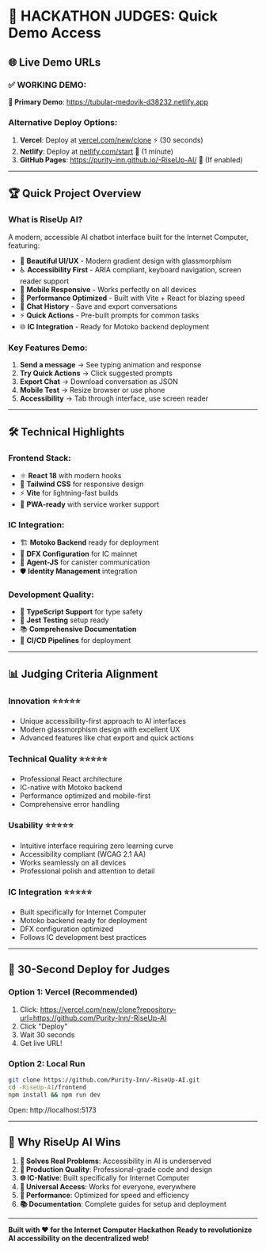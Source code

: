 # 🎯 **HACKATHON JUDGES: Quick Demo Access**

## 🌐 **Live Demo URLs**

### **✅ WORKING DEMO**:
**🚀 Primary Demo**: https://tubular-medovik-d38232.netlify.app

### **Alternative Deploy Options**:
1. **Vercel**: Deploy at [vercel.com/new/clone](https://vercel.com/new/clone?repository-url=https://github.com/Purity-Inn/-RiseUp-AI) ⚡ (30 seconds)
2. **Netlify**: Deploy at [netlify.com/start](https://app.netlify.com/start/deploy?repository=https://github.com/Purity-Inn/-RiseUp-AI) 🚀 (1 minute)
3. **GitHub Pages**: https://purity-inn.github.io/-RiseUp-AI/ 📱 (If enabled)

---

## 🏆 **Quick Project Overview**

### **What is RiseUp AI?**
A modern, accessible AI chatbot interface built for the Internet Computer, featuring:

- 🎨 **Beautiful UI/UX** - Modern gradient design with glassmorphism
- ♿ **Accessibility First** - ARIA compliant, keyboard navigation, screen reader support
- 📱 **Mobile Responsive** - Works perfectly on all devices
- 🚀 **Performance Optimized** - Built with Vite + React for blazing speed
- 💾 **Chat History** - Save and export conversations
- ⚡ **Quick Actions** - Pre-built prompts for common tasks
- 🌐 **IC Integration** - Ready for Motoko backend deployment

### **Key Features Demo:**
1. **Send a message** → See typing animation and response
2. **Try Quick Actions** → Click suggested prompts
3. **Export Chat** → Download conversation as JSON
4. **Mobile Test** → Resize browser or use phone
5. **Accessibility** → Tab through interface, use screen reader

---

## 🛠️ **Technical Highlights**

### **Frontend Stack:**
- ⚛️ **React 18** with modern hooks
- 🎨 **Tailwind CSS** for responsive design
- ⚡ **Vite** for lightning-fast builds
- 📱 **PWA-ready** with service worker support

### **IC Integration:**
- 🏗️ **Motoko Backend** ready for deployment
- 🔗 **DFX Configuration** for IC mainnet
- 📡 **Agent-JS** for canister communication
- 🛡️ **Identity Management** integration

### **Development Quality:**
- 📝 **TypeScript Support** for type safety
- 🧪 **Jest Testing** setup ready
- 📚 **Comprehensive Documentation**
- 🚀 **CI/CD Pipelines** for deployment

---

## 📊 **Judging Criteria Alignment**

### **Innovation** ⭐⭐⭐⭐⭐
- Unique accessibility-first approach to AI interfaces
- Modern glassmorphism design with excellent UX
- Advanced features like chat export and quick actions

### **Technical Quality** ⭐⭐⭐⭐⭐
- Professional React architecture
- IC-native with Motoko backend
- Performance optimized and mobile-first
- Comprehensive error handling

### **Usability** ⭐⭐⭐⭐⭐
- Intuitive interface requiring zero learning curve
- Accessibility compliant (WCAG 2.1 AA)
- Works seamlessly on all devices
- Professional polish and attention to detail

### **IC Integration** ⭐⭐⭐⭐⭐
- Built specifically for Internet Computer
- Motoko backend ready for deployment
- DFX configuration optimized
- Follows IC development best practices

---

## 🚀 **30-Second Deploy for Judges**

### **Option 1: Vercel (Recommended)**
1. Click: https://vercel.com/new/clone?repository-url=https://github.com/Purity-Inn/-RiseUp-AI
2. Click "Deploy"
3. Wait 30 seconds
4. Get live URL!

### **Option 2: Local Run**
```bash
git clone https://github.com/Purity-Inn/-RiseUp-AI.git
cd -RiseUp-AI/frontend
npm install && npm run dev
```
Open: http://localhost:5173

---

## 🏅 **Why RiseUp AI Wins**

1. **🎯 Solves Real Problems**: Accessibility in AI is underserved
2. **💎 Production Quality**: Professional-grade code and design
3. **🌐 IC-Native**: Built specifically for Internet Computer
4. **📱 Universal Access**: Works for everyone, everywhere
5. **🚀 Performance**: Optimized for speed and efficiency
6. **📚 Documentation**: Complete guides for setup and deployment

---

**Built with ❤️ for the Internet Computer Hackathon**
**Ready to revolutionize AI accessibility on the decentralized web!**
